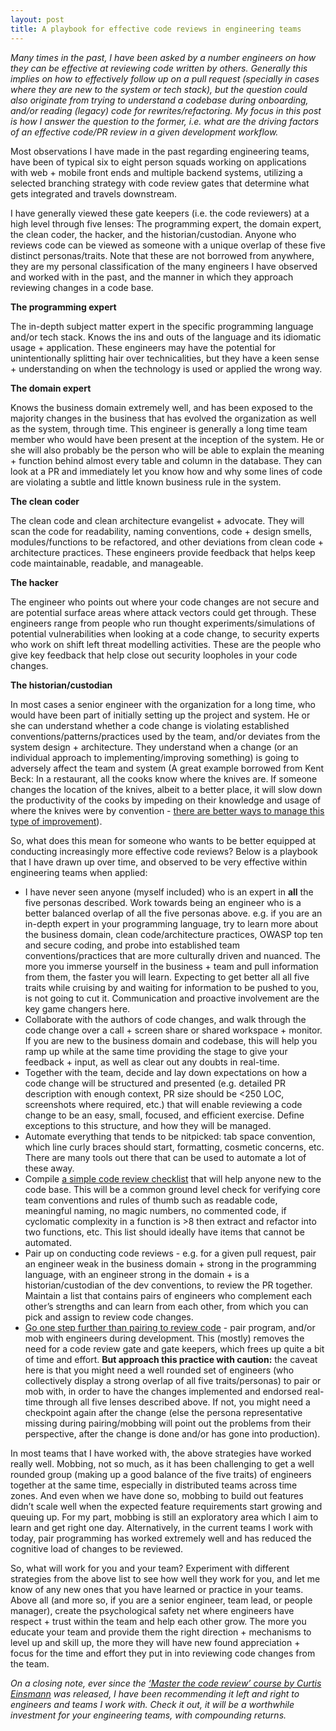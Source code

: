 ```yaml
---
layout: post
title: A playbook for effective code reviews in engineering teams
---
```


*Many times in the past, I have been asked by a number engineers on how they can be effective at reviewing code written by others. Generally this implies on how to effectively follow up on a pull request (specially in cases where they are new to the system or tech stack), but the question could also originate from trying to understand a codebase during onboarding, and/or reading (legacy) code for rewrites/refactoring. My focus in this post is how I answer the question to the former, i.e. what are the driving factors of an effective code/PR review in a given development workflow.*

Most observations I have made in the past regarding engineering teams, have been of typical six to eight person squads working on applications with web + mobile front ends and multiple backend systems, utilizing a selected branching strategy with code review gates that determine what gets integrated and travels downstream. 

I have generally viewed these gate keepers (i.e. the code reviewers) at a high level through five lenses: The programming expert, the domain expert, the clean coder, the hacker, and the historian/custodian. Anyone who reviews code can be viewed as someone with a unique overlap of these five distinct personas/traits. Note that these are not borrowed from anywhere, they are my personal classification of the many engineers I have observed and worked with in the past, and the manner in which they approach reviewing changes in a code base.

**The programming expert**

The in-depth subject matter expert in the specific programming language and/or tech stack. Knows the ins and outs of the language and its idiomatic usage + application. These engineers may have the potential for unintentionally splitting hair over technicalities, but they have a keen sense + understanding on when the technology is used or applied the wrong way.

**The domain expert**

Knows the business domain extremely well, and has been exposed to the majority changes in the business that has evolved the organization as well as the system, through time. This engineer is generally a long time team member who would have been present at the inception of the system. He or she will also probably be the person who will be able to explain the meaning + function behind almost every table and column in the database. They can look at a PR and immediately let you know how and why some lines of code are violating a subtle and little known business rule in the system.

**The clean coder**

The clean code and clean architecture evangelist + advocate. They will scan the code for readability, naming conventions, code + design smells, modules/functions to be refactored, and other deviations from clean code + architecture practices. These engineers provide feedback that helps keep code maintainable, readable, and manageable.

**The hacker**

The engineer who points out where your code changes are not secure and are potential surface areas where attack vectors could get through. These engineers range from people who run thought experiments/simulations of potential vulnerabilities when looking at a code change, to security experts who work on shift left threat modelling activities. These are the people who give key feedback that help close out security loopholes in your code changes.

**The historian/custodian**

In most cases a senior engineer with the organization for a long time, who would have been part of initially setting up the project and system. He or she can understand whether a code change is violating established conventions/patterns/practices used by the team, and/or deviates from the system design + architecture. They understand when a change (or an individual approach to implementing/improving something) is going to adversely affect the team and system (A great example borrowed from Kent Beck: In a restaurant, all the cooks know where the knives are. If someone changes the location of the knives, albeit to a better place, it will slow down the productivity of the cooks by impeding on their knowledge and usage of where the knives were by convention - [there are better ways to manage this type of improvement](https://tidyfirst.substack.com/p/the-story-of-a)).

So, what does this mean for someone who wants to be better equipped at conducting increasingly more effective code reviews? Below is a playbook that I have drawn up over time, and observed to be very effective within engineering teams when applied:

- I have never seen anyone (myself included) who is an expert in **all** the five personas described. Work towards being an engineer who is a better balanced overlap of all the five personas above. e.g. if you are an in-depth expert in your programming language, try to learn more about the business domain, clean code/architecture practices, OWASP top ten and secure coding, and probe into established team conventions/practices that are more culturally driven and nuanced. The more you immerse yourself in the business + team and pull information from them, the faster you will learn. Expecting to get better all all five traits while cruising by and waiting for information to be pushed to you, is not going to cut it. Communication and proactive involvement are the key game changers here.
- Collaborate with the authors of code changes, and walk through the code change over a call + screen share or shared workspace + monitor. If you are new to the business domain and codebase, this will help you ramp up while at the same time providing the stage to give your feedback + input, as well as clear out any doubts in real-time.
- Together with the team, decide and lay down expectations on how a code change will be structured and presented (e.g. detailed PR description with enough context, PR size should be <250 LOC, screenshots where required, etc.) that will enable reviewing a code change to be an easy, small, focused, and efficient exercise. Define exceptions to this structure, and how they will be managed.
- Automate everything that tends to be nitpicked: tab space convention, which line curly braces should start, formatting, cosmetic concerns, etc. There are many tools out there that can be used to automate a lot of these away.
- Compile [a simple code review checklist](https://linearb.io/blog/code-review-checklist/) that will help anyone new to the code base. This will be a common ground level check for verifying core team conventions and rules of thumb such as readable code, meaningful naming, no magic numbers, no commented code, if cyclomatic complexity in a function is >8 then extract and refactor into two functions, etc. This list should ideally have items that cannot be automated.
- Pair up on conducting code reviews - e.g. for a given pull request, pair an engineer weak in the business domain + strong in the programming language, with an engineer strong in the domain + is a historian/custodian of the dev conventions, to review the PR together. Maintain a list that contains pairs of engineers who complement each other’s strengths and can learn from each other, from which you can pick and assign to review code changes.
- [Go one step further than pairing to review code](https://twitter.com/allenholub/status/1549454425378328576) - pair program, and/or mob with engineers during development. This (mostly) removes the need for a code review gate and gate keepers, which frees up quite a bit of time and effort. **But approach this practice with caution:** the caveat here is that you might need a well rounded set of engineers (who collectively display a strong overlap of all five traits/personas) to pair or mob with, in order to have the changes implemented and endorsed real-time through all five lenses described above. If not, you might need a checkpoint again after the change (else the persona representative missing during pairing/mobbing will point out the problems from their perspective, after the change is done and/or has gone into production).

In most teams that I have worked with, the above strategies have worked really well. Mobbing, not so much, as it has been challenging to get a well rounded group (making up a good balance of the five traits) of engineers together at the same time, especially in distributed teams across time zones. And even when we have done so, mobbing to build out features didn’t scale well when the expected feature requirements start growing and queuing up. For my part, mobbing is still an exploratory area which I aim to learn and get right one day. Alternatively, in the current teams I work with today, pair programming has worked extremely well and has reduced the cognitive load of changes to be reviewed.

So, what will work for you and your team? Experiment with different strategies from the above list to see how well they work for you, and let me know of any new ones that you have learned or practice in your teams. Above all (and more so, if you are a senior engineer, team lead, or people manager), create the psychological safety net where engineers have respect + trust within the team and help each other grow. The more you educate your team and provide them the right direction + mechanisms to level up and skill up, the more they will have new found appreciation + focus for the time and effort they put in into reviewing code changes from the team.

*On a closing note, ever since the [‘Master the code review’ course by Curtis Einsmann](https://curtiseinsmann.gumroad.com/l/code-review-course) was released, I have been recommending it left and right to engineers and teams I work with. Check it out, it will be a worthwhile investment for your engineering teams, with compounding returns.*
